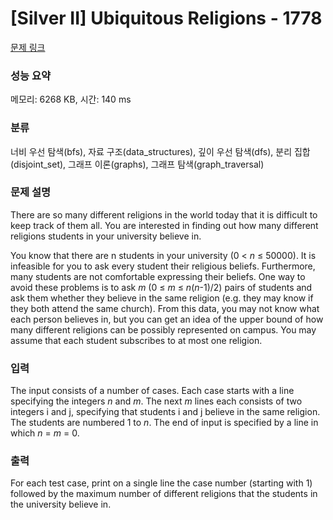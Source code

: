 # [Silver II] Ubiquitous Religions - 1778 

[문제 링크](https://www.acmicpc.net/problem/1778) 

### 성능 요약

메모리: 6268 KB, 시간: 140 ms

### 분류

너비 우선 탐색(bfs), 자료 구조(data_structures), 깊이 우선 탐색(dfs), 분리 집합(disjoint_set), 그래프 이론(graphs), 그래프 탐색(graph_traversal)

### 문제 설명

<p>There are so many different religions in the world today that it is difficult to keep track of them all. You are interested in finding out how many different religions students in your university believe in.</p>

<p>You know that there are n students in your university (0 < <em>n</em> ≤ 50000). It is infeasible for you to ask every student their religious beliefs. Furthermore, many students are not comfortable expressing their beliefs. One way to avoid these problems is to ask <em>m</em> (0 ≤ <em>m</em> ≤  <em>n</em>(<em>n</em>-1)/2) pairs of students and ask them whether they believe in the same religion (e.g. they may know if they both attend the same church). From this data, you may not know what each person believes in, but you can get an idea of the upper bound of how many different religions can be possibly represented on campus. You may assume that each student subscribes to at most one religion.</p>

### 입력 

 <p>The input consists of a number of cases. Each case starts with a line specifying the integers <em>n</em> and <em>m</em>. The next <em>m</em> lines each consists of two integers i and j, specifying that students i and j believe in the same religion. The students are numbered 1 to <em>n</em>. The end of input is specified by a line in which <em>n</em> = <em>m</em> = 0.</p>

### 출력 

 <p>For each test case, print on a single line the case number (starting with 1) followed by the maximum number of different religions that the students in the university believe in.</p>


